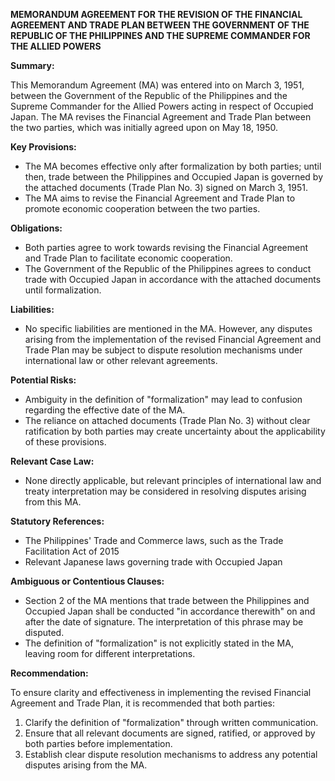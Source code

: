 **MEMORANDUM AGREEMENT FOR THE REVISION OF THE FINANCIAL AGREEMENT AND TRADE PLAN BETWEEN THE GOVERNMENT OF THE REPUBLIC OF THE PHILIPPINES AND THE SUPREME COMMANDER FOR THE ALLIED POWERS**

**Summary:**

This Memorandum Agreement (MA) was entered into on March 3, 1951, between the Government of the Republic of the Philippines and the Supreme Commander for the Allied Powers acting in respect of Occupied Japan. The MA revises the Financial Agreement and Trade Plan between the two parties, which was initially agreed upon on May 18, 1950.

**Key Provisions:**

* The MA becomes effective only after formalization by both parties; until then, trade between the Philippines and Occupied Japan is governed by the attached documents (Trade Plan No. 3) signed on March 3, 1951.
* The MA aims to revise the Financial Agreement and Trade Plan to promote economic cooperation between the two parties.

**Obligations:**

* Both parties agree to work towards revising the Financial Agreement and Trade Plan to facilitate economic cooperation.
* The Government of the Republic of the Philippines agrees to conduct trade with Occupied Japan in accordance with the attached documents until formalization.

**Liabilities:**

* No specific liabilities are mentioned in the MA. However, any disputes arising from the implementation of the revised Financial Agreement and Trade Plan may be subject to dispute resolution mechanisms under international law or other relevant agreements.

**Potential Risks:**

* Ambiguity in the definition of "formalization" may lead to confusion regarding the effective date of the MA.
* The reliance on attached documents (Trade Plan No. 3) without clear ratification by both parties may create uncertainty about the applicability of these provisions.

**Relevant Case Law:**

* None directly applicable, but relevant principles of international law and treaty interpretation may be considered in resolving disputes arising from this MA.

**Statutory References:**

* The Philippines' Trade and Commerce laws, such as the Trade Facilitation Act of 2015
* Relevant Japanese laws governing trade with Occupied Japan

**Ambiguous or Contentious Clauses:**

* Section 2 of the MA mentions that trade between the Philippines and Occupied Japan shall be conducted "in accordance therewith" on and after the date of signature. The interpretation of this phrase may be disputed.
* The definition of "formalization" is not explicitly stated in the MA, leaving room for different interpretations.

**Recommendation:**

To ensure clarity and effectiveness in implementing the revised Financial Agreement and Trade Plan, it is recommended that both parties:

1. Clarify the definition of "formalization" through written communication.
2. Ensure that all relevant documents are signed, ratified, or approved by both parties before implementation.
3. Establish clear dispute resolution mechanisms to address any potential disputes arising from the MA.